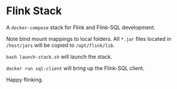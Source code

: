 # Flink Stack

A `docker-compose` stack for Flink and Flink-SQL development.

Note bind mount mappings to local folders.  All `*.jar` files located in `/host/jars` will be copied to `/opt/flink/lib`.

`bash launch-stack.sh` will launch the stack.

`docker run sql-client` will bring up the Flink-SQL client.

Happy flinking.